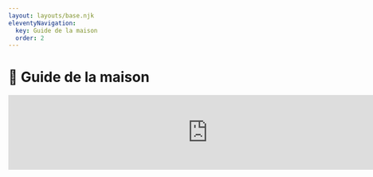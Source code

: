 ```yaml
---
layout: layouts/base.njk
eleventyNavigation:
  key: Guide de la maison
  order: 2
---
```

# 📕 Guide de la maison

<iframe src="https://docs.google.com/document/d/e/2PACX-1vRmy5S-aG_Bj3BmR_y-IZqHdTVO_dRovBhJNsG4ST-bkwdzhAdEKPSDu7SU4wmWuWGe6My5A1m5xHji/pub?embedded=true" style="border-width:0" width="800" height="auto" frameborder="0" scrolling="yes"></iframe>